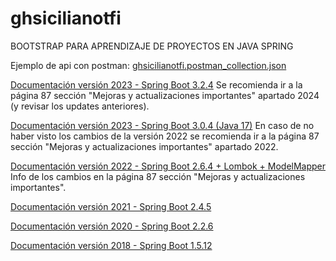 # ghsicilianotfi

BOOTSTRAP PARA APRENDIZAJE DE PROYECTOS EN JAVA SPRING

Ejemplo de api con postman: [ghsicilianotfi.postman_collection.json](https://github.com/gussiciliano/ghsicilianotfi/files/15042095/ghsicilianotfi.postman_collection.json)

[Documentación versión 2023 - Spring Boot 3.2.4](https://drive.google.com/file/d/1kaVnsLC_FRtTR2C7gyxHSwlyvZD6rtN6/view?usp=drive_link)
Se recomienda ir a la página 87 sección "Mejoras y actualizaciones importantes" apartado 2024 (y revisar los updates anteriores). 

[Documentación versión 2023 - Spring Boot 3.0.4 (Java 17)](https://drive.google.com/file/d/1JF2yve489njnFPkzLGQZDox8KAx8Pobl/view)
En caso de no haber visto los cambios de la versión 2022 se recomienda ir a la página 87 sección "Mejoras y actualizaciones importantes" apartado 2022. 

[Documentación versión 2022 - Spring Boot 2.6.4 + Lombok + ModelMapper](https://drive.google.com/file/d/1D_KgYmJ1DpbzrqO6-M5NgyqlLHkIayoS/view)
Info de los cambios en la página 87 sección "Mejoras y actualizaciones importantes". 

[Documentación versión 2021 - Spring Boot 2.4.5](https://drive.google.com/file/d/1j2eSstW6NL15ScoZwcX9iQHTSsPf-IDH/view)

[Documentación versión 2020 - Spring Boot 2.2.6](https://drive.google.com/open?id=19jxnlmAU3-NSXgdEj4gbuVsU732-qPed)

[Documentación versión 2018 - Spring Boot 1.5.12](https://drive.google.com/open?id=1DVaVemnIGLifHesSeQScs4lEbW1WMqYt)
